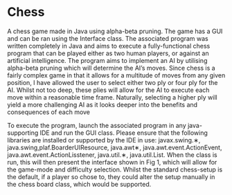 # Chess
A chess game made in Java using alpha-beta pruning. 
The game has a GUI and can be ran using the Interface class.
The associated program was written completely in Java and
aims to execute a fully-functional chess program that can be
played either as two human players, or against an artificial
intelligence. The program aims to implement an AI by utilising
alpha-beta pruning which will determine the AI’s moves. Since
chess is a fairly complex game in that it allows for a multitude
of moves from any given position, I have allowed the user
to select either two ply or four ply for the AI. Whilst not too
deep, these plies will allow for the AI to execute each move
within a reasonable time frame. Naturally, selecting a higher
ply will yield a more challenging AI as it looks deeper into
the benefits and consequences of each move

To execute the program, launch the associated
program in any java-supporting IDE and run the
GUI class. Please ensure that the following libraries
are installed or supported by the IDE in use:
javax.swing.∗, java.swing,plaf.BoarderUIResource, java.awt∗,
java.awt.event.ActionEvent, java.awt.event.ActionLisstener,
java.util.∗, java.util.List. When the class is run, this will then
present the interface shown in Fig 1, which will allow for
the game-mode and difficulty selection. Whilst the standard
chess-setup is the default, if a player so chose to, they could
alter the setup manually in the chess board class, which
would be supported.
